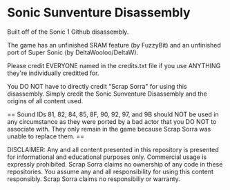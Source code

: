 Sonic Sunventure Disassembly
============

Built off of the Sonic 1 Github disassembly.

The game has an unfinished SRAM feature (by FuzzyBit) and an unfinished port of Super Sonic (by DeltaWooloo/DeltaW).

Please credit EVERYONE named in the credits.txt file if you use ANYTHING they're individually creditted for.

You DO NOT have to directly credit "Scrap Sorra" for using this disassembly. Simply credit the Sonic Sunventure Disassembly and the origins of all content used.

== Sound IDs 81, 82, 84, 85, 8F, 90, 92, 97, and 9B should NOT be used in any circumstance as they were ported by a bad actor that you DO NOT to associate with. They only remain in the game because Scrap Sorra was unable to replace them. ==


DISCLAIMER:
Any and all content presented in this repository is presented for informational and educational purposes only.
Commercial usage is expressly prohibited. Scrap Sorra claims no ownership of any code in these repositories.
You assume any and all responsibility for using this content responsibly. Scrap Sorra claims no responsibiliy or warranty.
